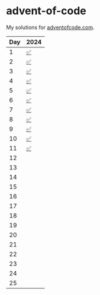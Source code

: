 # advent-of-code

My solutions for [adventofcode.com](adventofcode.com).

| Day | 2024                                                                   |
| --- | ---------------------------------------------------------------------- |
| 1   | [✅](https://github.com/Rockdhor/advent-of-code/tree/prod/2024/day-1)  |
| 2   | [✅](https://github.com/Rockdhor/advent-of-code/tree/prod/2024/day-2)  |
| 3   | [✅](https://github.com/Rockdhor/advent-of-code/tree/prod/2024/day-3)  |
| 4   | [✅](https://github.com/Rockdhor/advent-of-code/tree/prod/2024/day-4)  |
| 5   | [✅](https://github.com/Rockdhor/advent-of-code/tree/prod/2024/day-5)  |
| 6   | [✅](https://github.com/Rockdhor/advent-of-code/tree/prod/2024/day-6)  |
| 7   | [✅](https://github.com/Rockdhor/advent-of-code/tree/prod/2024/day-7)  |
| 8   | [✅](https://github.com/Rockdhor/advent-of-code/tree/prod/2024/day-8)  |
| 9   | [✅](https://github.com/Rockdhor/advent-of-code/tree/prod/2024/day-9)  |
| 10  | [✅](https://github.com/Rockdhor/advent-of-code/tree/prod/2024/day-10) |
| 11  | [✅](https://github.com/Rockdhor/advent-of-code/tree/prod/2024/day-11) |
| 12  |                                                                        |
| 13  |                                                                        |
| 14  |                                                                        |
| 15  |                                                                        |
| 16  |                                                                        |
| 17  |                                                                        |
| 18  |                                                                        |
| 19  |                                                                        |
| 20  |                                                                        |
| 21  |                                                                        |
| 22  |                                                                        |
| 23  |                                                                        |
| 24  |                                                                        |
| 25  |                                                                        |
